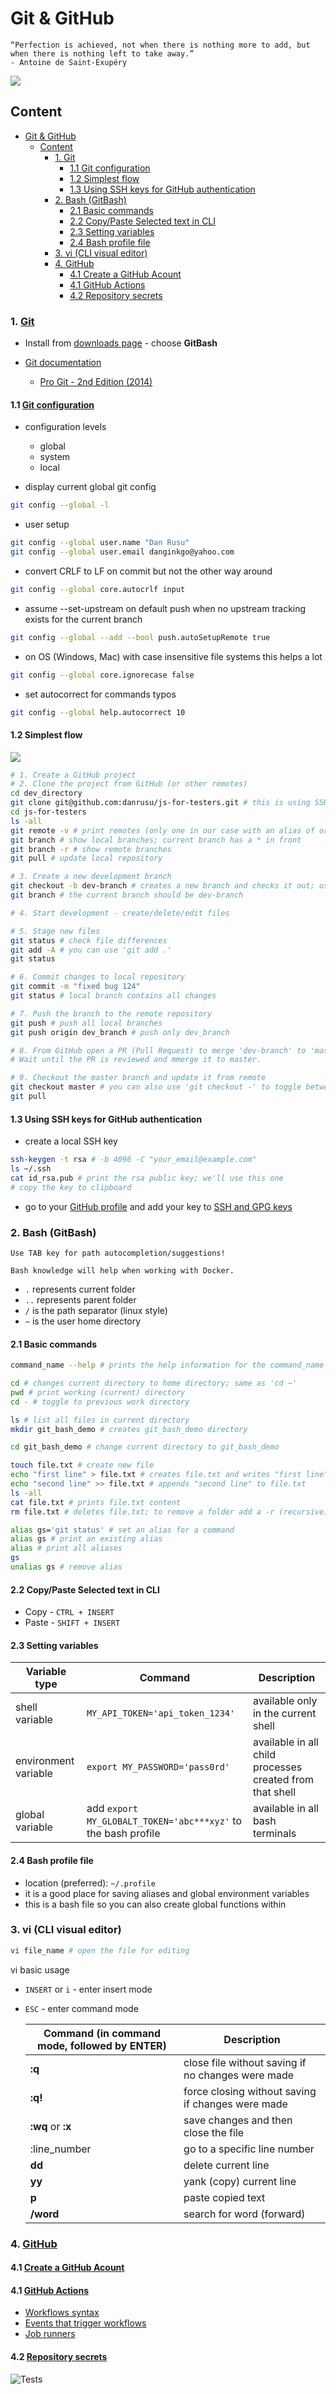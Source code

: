 # Git & GitHub

```text
“Perfection is achieved, not when there is nothing more to add, but when there is nothing left to take away.”
- Antoine de Saint-Exupéry
```

![](../resource/image/octocat.png)

## Content

- [Git \& GitHub](#git--github)
  - [Content](#content)
    - [1. Git](#1-git)
      - [1.1 Git configuration](#11-git-configuration)
      - [1.2 Simplest flow](#12-simplest-flow)
      - [1.3 Using SSH keys for GitHub authentication](#13-using-ssh-keys-for-github-authentication)
    - [2. Bash (GitBash)](#2-bash-gitbash)
      - [2.1 Basic commands](#21-basic-commands)
      - [2.2 Copy/Paste Selected text in CLI](#22-copypaste-selected-text-in-cli)
      - [2.3 Setting variables](#23-setting-variables)
      - [2.4 Bash profile file](#24-bash-profile-file)
    - [3. vi (CLI visual editor)](#3-vi-cli-visual-editor)
    - [4. GitHub](#4-github)
      - [4.1 Create a GitHub Acount](#41-create-a-github-acount)
      - [4.1 GitHub Actions](#41-github-actions)
      - [4.2 Repository secrets](#42-repository-secrets)

### 1. [Git](https://git-scm.com)

- Install from [downloads page](https://git-scm.com/downloads) - choose **GitBash**

- [Git documentation](https://git-scm.com/doc)
  - [Pro Git - 2nd Edition (2014)](https://git-scm.com/book/en/v2)

#### 1.1 [Git configuration](https://git-scm.com/book/en/v2/Customizing-Git-Git-Configuration)

- configuration levels

  - global
  - system
  - local

- display current global git config

```bash
git config --global -l
```

- user setup

```bash
git config --global user.name "Dan Rusu"
git config --global user.email danginkgo@yahoo.com
```

- convert CRLF to LF on commit but not the other way around

```bash
git config --global core.autocrlf input
```

- assume --set-upstream on default push when no upstream tracking exists for the current branch

```bash
git config --global --add --bool push.autoSetupRemote true
```

- on OS (Windows, Mac) with case insensitive file systems this helps a lot

```bash
git config --global core.ignorecase false
```

- set autocorrect for commands typos

```bash
git config --global help.autocorrect 10
```

#### 1.2 Simplest flow

![](../resource/image/gitStages.png)

```bash
# 1. Create a GitHub project
# 2. Clone the project from GitHub (or other remotes)
cd dev_directory
git clone git@github.com:danrusu/js-for-testers.git # this is using SSH keys
cd js-for-testers
ls -all
git remote -v # print remotes (only one in our case with an alias of origin)
git branch # show local branches; current branch has a * in front
git branch -r # show remote branches
git pull # update local repository

# 3. Create a new development branch
git checkout -b dev-branch # creates a new branch and checks it out; usualy there is a branch naming convention
git branch # the current branch should be dev-branch

# 4. Start development - create/delete/edit files

# 5. Stage new files
git status # check file differences
git add -A # you can use 'git add .'
git status

# 6. Commit changes to local repository
git commit -m "fixed bug 124"
git status # local branch contains all changes

# 7. Push the branch to the remote repository
git push # push all local branches
git push origin dev_branch # push only dev_branch

# 8. From GitHub open a PR (Pull Request) to merge 'dev-branch' to 'master'
# Wait until the PR is reviewed and mmerge it to master.

# 9. Checkout the master branch and update it from remote
git checkout master # you can also use 'git checkout -' to toggle between last two used branches
git pull
```

#### 1.3 Using SSH keys for GitHub authentication

- create a local SSH key

```bash
ssh-keygen -t rsa # -b 4096 -C "your_email@example.com"
ls ~/.ssh
cat id_rsa.pub # print the rsa public key; we'll use this one
# copy the key to clipboard
```

- go to your [GitHub profile](https://github.com/settings/profile) and add your key to [SSH and GPG keys](https://github.com/settings/profile)

### 2. Bash (GitBash)

`Use TAB key for path autocompletion/suggestions!`

`Bash knowledge will help when working with Docker.`

- `.` represents current folder
- `..` represents parent folder
- `/` is the path separator (linux style)
- `~` is the user home directory

#### 2.1 Basic commands

```bash
command_name --help # prints the help information for the command_name command

cd # changes current directory to home directory; same as 'cd ~'
pwd # print working (current) directory
cd - # toggle to previous work directory

ls # list all files in current directory
mkdir git_bash_demo # creates git_bash_demo directory

cd git_bash_demo # change current directory to git_bash_demo

touch file.txt # create new file
echo "first line" > file.txt # creates file.txt and writes "first line" in it
echo "second line" >> file.txt # appends "second line" to file.txt
ls -all
cat file.txt # prints file.txt content
rm file.txt # deletes file.txt; to remove a folder add a -r (recursive) flag; use -f to force deleting a file/folder

alias gs='git status' # set an alias for a command
alias gs # print an existing alias
alias # print all aliases
gs
unalias gs # remove alias
```

#### 2.2 Copy/Paste Selected text in CLI

- Copy - `CTRL + INSERT`
- Paste - `SHIFT + INSERT`

#### 2.3 Setting variables

| Variable type        | Command                                                       | Description                                              |
| -------------------- | ------------------------------------------------------------- | -------------------------------------------------------- |
| shell variable       | `MY_API_TOKEN='api_token_1234'`                               | available only in the current shell                      |
| environment variable | `export MY_PASSWORD='pass0rd'`                                | available in all child processes created from that shell |
| global variable      | add `export MY_GLOBALT_TOKEN='abc***xyz'` to the bash profile | available in all bash terminals                          |

#### 2.4 Bash profile file

- location (preferred): `~/.profile`
- it is a good place for saving aliases and global environment variables
- this is a bash file so you can also create global functions within

### 3. vi (CLI visual editor)

```bash
vi file_name # open the file for editing
```

vi basic usage

- `INSERT` or `i` - enter insert mode
- `ESC` - enter command mode

  | Command (in command mode, followed by ENTER) | Description                                       |
  | -------------------------------------------- | ------------------------------------------------- |
  | **:q**                                       | close file without saving if no changes were made |
  | **:q!**                                      | force closing without saving if changes were made |
  | **:wq** or **:x**                            | save changes and then close the file              |
  | :line_number                                 | go to a specific line number                      |
  | **dd**                                       | delete current line                               |
  | **yy**                                       | yank (copy) current line                          |
  | **p**                                        | paste copied text                                 |
  | **/word**                                    | search for word (forward)                         |

### 4. [GitHub](https://docs.github.com/en)

#### 4.1 [Create a GitHub Acount](https://docs.github.com/en/get-started/start-your-journey/creating-an-account-on-github)

#### 4.1 [GitHub Actions](https://docs.github.com/en/actions)

- [Workflows syntax](https://docs.github.com/en/actions/writing-workflows/workflow-syntax-for-github-actions)
- [Events that trigger workflows](https://docs.github.com/en/actions/writing-workflows/choosing-when-your-workflow-runs/events-that-trigger-workflows)
- [Job runners](https://docs.github.com/en/actions/writing-workflows/choosing-where-your-workflow-runs/choosing-the-runner-for-a-job)

#### 4.2 [Repository secrets](https://docs.github.com/en/actions/security-for-github-actions/security-guides/using-secrets-in-github-actions#creating-secrets-for-a-repository)

![Tests](https://github.com/danrusu/js-for-testers/actions/workflows/first-workflow.yml/badge.svg)
